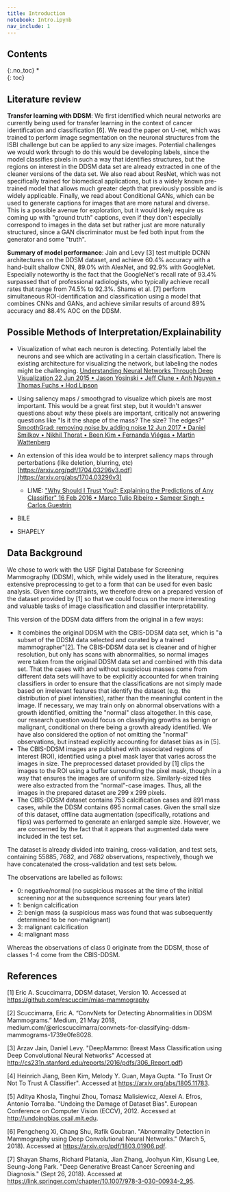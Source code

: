 ```yaml
---
title: Introduction
notebook: Intro.ipynb
nav_include: 1
---
```


## Contents
{:.no_toc}
*  
{: toc}

## Literature review

**Transfer learning with DDSM**: We first identified which neural networks are currently being used for transfer learning in the context of cancer identification and classification [6]. We read the paper on U-net, which was trained to perform image segmentation on the neuronal structures from the ISBI challenge but can be applied to any size images. Potential challenges we would work through to do this would be developing labels, since the model classifies pixels in such a way that identifies structures, but the regions on interest in the DDSM data set are already extracted in one of the cleaner versions of the data set. We also read about ResNet, which was not specifically trained for biomedical applications, but is a widely known pre-trained model that allows much greater depth that previously possible and is widely applicable. Finally, we read about Conditional GANs, which can be used to generate captions for images that are more natural and diverse. This is a possible avenue for exploration, but it would likely require us coming up with "ground truth" captions, even if they don't especially correspond to images in the data set but rather just are more naturally structured, since a GAN discriminator must be fed both input from the generator and some "truth".

**Summary of model performance**: Jain and Levy [3] test multiple DCNN architectures on the DDSM dataset, and achieve 60.4% accuracy with a hand-built shallow CNN, 89.0% with AlexNet, and 92.9% with GoogleNet. Especially noteworthy is the fact that the GoogleNet's recall rate of 93.4% surpassed that of professional radiologists, who typically achieve recall rates that range from 74.5% to 92.3%. Shams et al. [7] perform simultaneous ROI-identification and classification using a model that combines CNNs and GANs, and achieve similar results of around 89% accuracy and 88.4% AOC on the DDSM. 

## Possible Methods of Interpretation/Explainability

- Visualization of what each neuron is detecting. Potentially label the neurons and see which are activating in a certain classification. There is existing architecture for visualizing the network, but labeling the nodes might be challenging. [Understanding Neural Networks Through Deep Visualization
22 Jun 2015 • Jason Yosinski • Jeff Clune • Anh Nguyen • Thomas Fuchs • Hod Lipson](https://paperswithcode.com/paper/understanding-neural-networks-through-deep)
 
- Using saliency maps / smoothgrad to visualize which pixels are most important. This would be a great first step, but it wouldn't answer questions about *why* these pixels are important, critically not answering questions like "Is it the shape of the mass? The size? The edges?"
[SmoothGrad: removing noise by adding noise
12 Jun 2017 • Daniel Smilkov • Nikhil Thorat • Been Kim • Fernanda Viégas • Martin Wattenberg](https://paperswithcode.com/paper/smoothgrad-removing-noise-by-adding-noise
)
 - An extension of this idea would be to interpret saliency maps through perterbations (like deletion, blurring, etc) [https://arxiv.org/pdf/1704.03296v3.pdf](https://arxiv.org/abs/1704.03296v3)
    -  LIME: ["Why Should I Trust You?: Explaining the Predictions of Any Classifier"
16 Feb 2016 • Marco Tulio Ribeiro • Sameer Singh • Carlos Guestrin](https://paperswithcode.com/paper/why-should-i-trust-you-explaining-the)
- BILE
- SHAPELY

## Data Background

We chose to work with the USF Digital Database for Screening Mammography (DDSM), which, while widely used in the literature, requires extensive preprocessing to get to a form that can be used for even basic analysis. Given time constraints, we therefore drew on a prepared version of the dataset provided by [1] so that we could focus on the more interesting and valuable tasks of image classification and classifier interpretability. 

This version of the DDSM data differs from the original in a few ways:
- It combines the original DDSM with the CBIS-DDSM data set, which is "a subset of the DDSM data selected and curated by a trained mammographer"[2]. The CBIS-DDSM data set is cleaner and of higher resolution, but only has scans with abnormalities, so normal images were taken from the original DDSM data set and combined with this data set. That the cases with and without suspicious masses come from different data sets will have to be explicitly accounted for when training classifiers in order to ensure that the classifications are not simply made based on irrelevant features that identify the dataset (e.g. the distribution of pixel intensities), rather than the meaningful content in the image. If necessary, we may train only on abnormal observations with a growth identified, omitting the "normal" class altogether. In this case, our research question would focus on classifying growths as benign or malignant, conditional on there being a growth already identified. We have also considered the option of not omitting the "normal" observations, but instead explicitly accounting for dataset bias as in [5].
- The CBIS-DDSM images are published with associated regions of interest (ROI), identified using a pixel mask layer that varies across the images in size. The preprocessed dataset provided by [1] clips the images to the ROI using a buffer surrounding the pixel mask, though in a way that ensures the images are of uniform size. Similarly-sized tiles were also extracted from the "normal"-case images. Thus, all the images in the prepared dataset are 299 x 299 pixels.
- The CBIS-DDSM dataset contains 753 calcification cases and 891 mass cases, while the DDSM contains 695 normal cases. Given the small size of this dataset, offline data augmentation (specifically, rotations and flips) was performed to generate an enlarged sample size. However, we are concerned by the fact that it appears that augmented data were included in the test set.


The dataset is already divided into training, cross-validation, and test sets, containing 55885, 7682, and 7682 observations, respectively, though we have concatenated the cross-validation and test sets below. 

The observations are labelled as follows:
* 0: negative/normal (no suspicious masses at the time of the initial screening nor at the subsequence screening four years later) 
* 1: benign calcification
* 2: benign mass (a suspicious mass was found that was subsequently determined to be non-malignant)
* 3: malignant calcification
* 4: malignant mass

Whereas the observations of class 0 originate from the DDSM, those of classes 1-4 come from the CBIS-DDSM.

## References

[1] Eric A. Scuccimarra, DDSM dataset, Version 10. Accessed at https://github.com/escuccim/mias-mammography

[2]  Scuccimarra, Eric A. “ConvNets for Detecting Abnormalities in DDSM Mammograms.” Medium, 21 May 2018, medium.com/@ericscuccimarra/convnets-for-classifying-ddsm-mammograms-1739e0fe8028.

[3] Arzav Jain, Daniel Levy. "DeepMammo: Breast Mass Classification using Deep Convolutional Neural Networks" Accessed at http://cs231n.stanford.edu/reports/2016/pdfs/306_Report.pdf)

[4] Heinrich Jiang, Been Kim, Melody Y. Guan, Maya Gupta. "To Trust Or Not To Trust A Classifier". Accessed at https://arxiv.org/abs/1805.11783.

[5] Aditya Khosla, Tinghui Zhou, Tomasz Malisiewicz, Alexei A. Efros, Antonio Torralba. "Undoing the Damage of Dataset Bias". European Conference on Computer Vision (ECCV), 2012. Accessed at http://undoingbias.csail.mit.edu.

[6] Pengcheng Xi, Chang Shu, Rafik Goubran. "Abnormality Detection in Mammography using Deep Convolutional Neural Networks." (March 5, 2018). Accessed at https://arxiv.org/pdf/1803.01906.pdf.

[7] Shayan Shams, Richard Platania, Jian Zhang, Joohyun Kim, Kisung Lee, Seung-Jong Park. "Deep Generative Breast Cancer Screening and Diagnosis." (Sept 26, 2018). Accessed at https://link.springer.com/chapter/10.1007/978-3-030-00934-2_95.





